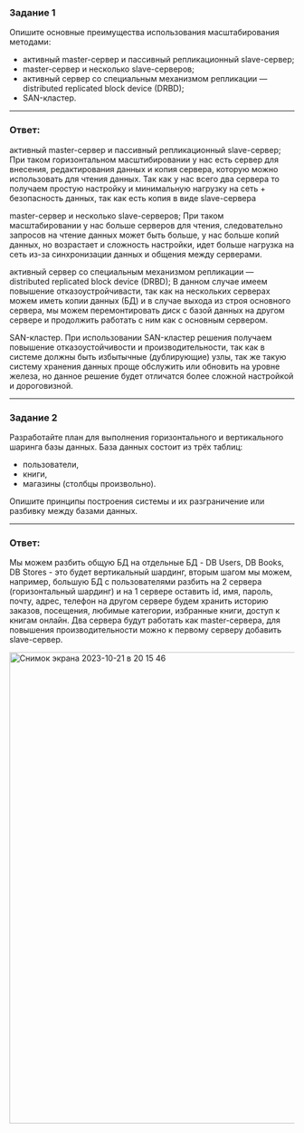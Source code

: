### Задание 1

Опишите основные преимущества использования масштабирования методами:

- активный master-сервер и пассивный репликационный slave-сервер; 
- master-сервер и несколько slave-серверов;
- активный сервер со специальным механизмом репликации — distributed replicated block device (DRBD);
- SAN-кластер.

---
### Ответ:
активный master-сервер и пассивный репликационный slave-сервер;
При таком горизонтальном масштибировании у нас есть сервер для внесения, редактирования данных и копия сервера, которую можно использовать для чтения данных. Так как у нас всего два сервера то получаем простую настройку и минимальную нагрузку на сеть + безопасность данных, так как есть копия в виде slave-сервера

master-сервер и несколько slave-серверов;
При таком масштабировании у нас больше серверов для чтения, следовательно запросов на чтение данных может быть больше, у нас больше копий данных, но возрастает и сложность настройки, идет больше нагрузка на сеть из-за синхронизации данных и общения между серверами.

активный сервер со специальным механизмом репликации — distributed replicated block device (DRBD);
В данном случае имеем повышение отказоустройчивасти, так как на нескольких серверах можем иметь копии данных (БД) и в случае выхода из строя основного сервера, мы можем перемонтировать диск с базой данных на другом сервере и продолжить работать с ним как с основным сервером.

SAN-кластер.
При использовании SAN-кластер решения получаем повышение отказоустойчивости и производительности, так как в системе должны быть избытычные (дублирующие) узлы, так же такую систему хранения данных проще обслужить или обновить на уровне железа, но данное решение будет отличатся более сложной настройкой и дороговизной.

---

### Задание 2


Разработайте план для выполнения горизонтального и вертикального шаринга базы данных. База данных состоит из трёх таблиц: 

- пользователи, 
- книги, 
- магазины (столбцы произвольно). 

Опишите принципы построения системы и их разграничение или разбивку между базами данных.

---
### Ответ:
Мы можем разбить общую БД на отдельные БД - DB Users, DB Books, DB Stores - это будет вертикальный шардинг, вторым шагом мы можем, например, большую БД с пользователями разбить на 2 сервера (горизонтальный шардинг) и на 1 сервере оставить id, имя, пароль, почту, адрес, телефон на другом сервере будем хранить историю заказов, посещения, любимые категории, избранные книги, доступ к книгам онлайн. Два сервера будут работать как master-сервера, для повышения производительности можно к первому серверу добавить slave-сервер.

<img width="832" alt="Снимок экрана 2023-10-21 в 20 15 46" src="https://github.com/otuzi/replicationBD_part2/assets/61628386/3588fd58-e545-4259-891a-b9f6b052116b">

